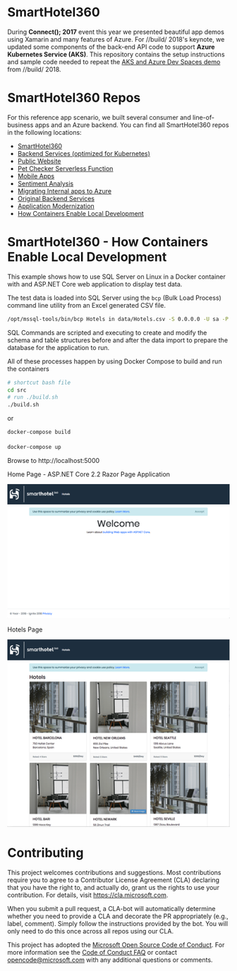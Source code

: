 # SmartHotel360
During **Connect(); 2017** event this year we presented beautiful app demos using Xamarin and many features of Azure. For //build/ 2018's keynote, we updated some components of the back-end API code to support **Azure Kubernetes Service (AKS)**. This repository contains the setup instructions and sample code needed to repeat the [AKS and Azure Dev Spaces demo](https://www.youtube.com/watch?v=rd0Rd8w3FZ0&feature=youtu.be&t=8890) from //build/ 2018. 

# SmartHotel360 Repos
For this reference app scenario, we built several consumer and line-of-business apps and an Azure backend. You can find all SmartHotel360 repos in the following locations:

* [SmartHotel360 ](https://github.com/Microsoft/SmartHotel360)
* [Backend Services (optimized for Kubernetes)](https://github.com/Microsoft/SmartHotel360-AKS-DevSpaces-Demo)
* [Public Website](https://github.com/Microsoft/SmartHotel360-public-web)
* [Pet Checker Serverless Function](https://github.com/Microsoft/SmartHotel360-PetCheckerFunction)
* [Mobile Apps](https://github.com/Microsoft/SmartHotel360-mobile-desktop-apps)
* [Sentiment Analysis](https://github.com/Microsoft/SmartHotel360-Sentiment-Analysis-App)
* [Migrating Internal apps to Azure](https://github.com/Microsoft/SmartHotel360-internal-booking-apps)
* [Original Backend Services](https://github.com/Microsoft/SmartHotel360-Azure-backend)
* [Application Modernization](https://github.com/Microsoft/SmartHotel360-AppModernization)
* [How Containers Enable Local Development](https://github.com/microsoft/SmartHotel360-ContainersForLocalDev)

# SmartHotel360 - How Containers Enable Local Development

This example shows how to use SQL Server on Linux in a Docker container with and ASP.NET Core web application to display test data.

The test data is loaded into SQL Server using the `bcp` (Bulk Load Process) command line utility from an Excel generated CSV file.

```bash
/opt/mssql-tools/bin/bcp Hotels in data/Hotels.csv -S 0.0.0.0 -U sa -P $SA_PASSWORD -d Hotels -F2 -c -t ',' -e data/err.log
```

SQL Commands are scripted and executing to create and modify the schema and table structures before and after the data import to prepare the database for the application to run.

All of these processes happen by using Docker Compose to build and run the containers

```bash
# shortcut bash file
cd src
# run ./build.sh
./build.sh
```

or

```bash
docker-compose build

docker-compose up
```

Browse to http://localhost:5000

Home Page - ASP.NET Core 2.2 Razor Page Application

![homepage image](HomePage.png)

Hotels Page

![hotes page](HotelsPage.png)

# Contributing

This project welcomes contributions and suggestions.  Most contributions require you to agree to a Contributor License Agreement (CLA) declaring that you have the right to, and actually do, grant us the rights to use your contribution. For details, visit https://cla.microsoft.com.

When you submit a pull request, a CLA-bot will automatically determine whether you need to provide a CLA and decorate the PR appropriately (e.g., label, comment). Simply follow the instructions provided by the bot. You will only need to do this once across all repos using our CLA.

This project has adopted the [Microsoft Open Source Code of Conduct](https://opensource.microsoft.com/codeofconduct/).
For more information see the [Code of Conduct FAQ](https://opensource.microsoft.com/codeofconduct/faq/) or contact [opencode@microsoft.com](mailto:opencode@microsoft.com) with any additional questions or comments.



